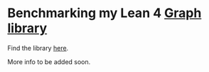 # Benchmarking my Lean 4 [Graph library](https://github.com/PeterKementzey/graph-library-for-lean4)

Find the library [here](https://github.com/PeterKementzey/graph-library-for-lean4).

More info to be added soon.
